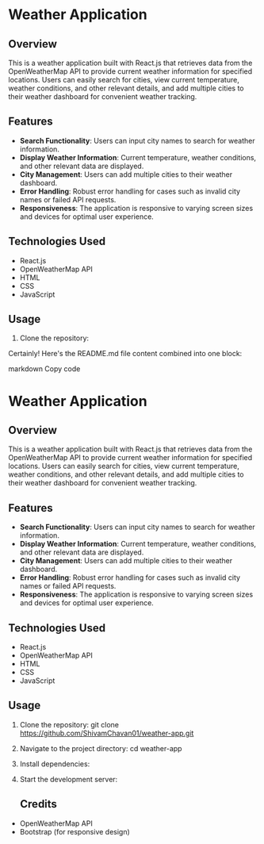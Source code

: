 # Weather Application

## Overview

This is a weather application built with React.js that retrieves data from the OpenWeatherMap API to provide current weather information for specified locations. Users can easily search for cities, view current temperature, weather conditions, and other relevant details, and add multiple cities to their weather dashboard for convenient weather tracking.

## Features

- **Search Functionality**: Users can input city names to search for weather information.
- **Display Weather Information**: Current temperature, weather conditions, and other relevant data are displayed.
- **City Management**: Users can add multiple cities to their weather dashboard.
- **Error Handling**: Robust error handling for cases such as invalid city names or failed API requests.
- **Responsiveness**: The application is responsive to varying screen sizes and devices for optimal user experience.

## Technologies Used

- React.js
- OpenWeatherMap API
- HTML
- CSS
- JavaScript

## Usage

1. Clone the repository: 

Certainly! Here's the README.md file content combined into one block:

markdown
Copy code
# Weather Application

## Overview

This is a weather application built with React.js that retrieves data from the OpenWeatherMap API to provide current weather information for specified locations. Users can easily search for cities, view current temperature, weather conditions, and other relevant details, and add multiple cities to their weather dashboard for convenient weather tracking.

## Features

- **Search Functionality**: Users can input city names to search for weather information.
- **Display Weather Information**: Current temperature, weather conditions, and other relevant data are displayed.
- **City Management**: Users can add multiple cities to their weather dashboard.
- **Error Handling**: Robust error handling for cases such as invalid city names or failed API requests.
- **Responsiveness**: The application is responsive to varying screen sizes and devices for optimal user experience.

## Technologies Used

- React.js
- OpenWeatherMap API
- HTML
- CSS
- JavaScript

## Usage

1. Clone the repository: 
git clone https://github.com/ShivamChavan01/weather-app.git

2. Navigate to the project directory:
   cd weather-app

3. Install dependencies:
4. Start the development server:


   ## Credits

- OpenWeatherMap API
- Bootstrap (for responsive design)
